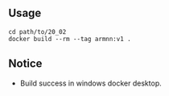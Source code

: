 ## Usage
~~~shell
cd path/to/20_02
docker build --rm --tag armnn:v1 .
~~~

## Notice
- Build success in windows docker desktop.
